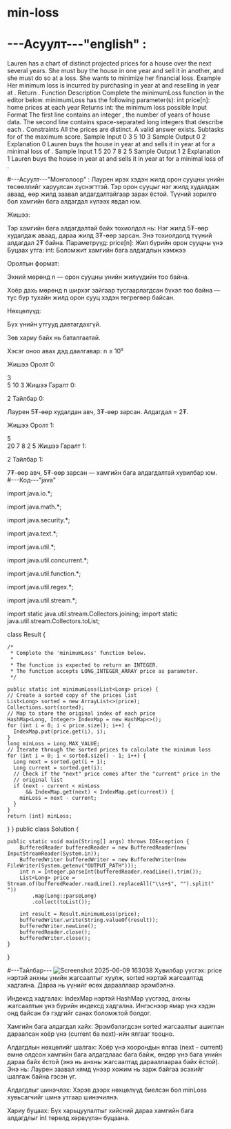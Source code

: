 # min-loss

# ---Асуулт---"english" :
Lauren has a chart of distinct projected prices for a house over the next several years. She must buy the house in one year and sell it in another, and she must do so at a loss. She wants to minimize her financial loss.
Example
Her minimum loss is incurred by purchasing in year  at  and reselling in year  at . Return .
Function Description
Complete the minimumLoss function in the editor below.
minimumLoss has the following parameter(s):
int price[n]: home prices at each year
Returns
int: the minimum loss possible
Input Format
The first line contains an integer , the number of years of house data.
The second line contains  space-separated long integers that describe each .
Constraints
All the prices are distinct.
A valid answer exists.
Subtasks
 for  of the maximum score.
Sample Input 0
3
5 10 3
Sample Output 0
2
Explanation 0
Lauren buys the house in year  at  and sells it in year  at  for a minimal loss of .
Sample Input 1
5
20 7 8 2 5
Sample Output 1
2
Explanation 1
Lauren buys the house in year  at  and sells it in year  at  for a minimal loss of .

#---Асуулт---"Монголоор" :
Лаурен ирэх хэдэн жилд орон сууцны үнийн төсөөллийг харуулсан хүснэгттэй. Тэр орон сууцыг нэг жилд худалдаж аваад, өөр жилд заавал алдагдалтайгаар зарах ёстой. Түүний зорилго бол хамгийн бага алдагдал хүлээх явдал юм.

Жишээ:

Тэр хамгийн бага алдагдалтай байх тохиолдол нь:
Нэг жилд 5₮-өөр худалдаж аваад, дараа жилд 3₮-өөр зарсан. Энэ тохиолдолд түүний алдагдал 2₮ байна.
Параметрүүд:
price[n]: Жил бүрийн орон сууцны үнэ
Буцаах утга:
int: Боломжит хамгийн бага алдагдлын хэмжээ

Оролтын формат:

Эхний мөрөнд n — орон сууцны үнийн жилүүдийн тоо байна.

Хоёр дахь мөрөнд n ширхэг зайгаар тусгаарлагдсан бүхэл тоо байна — тус бүр тухайн жилд орон сууц хэдэн төгрөгөөр байсан.

Нөхцөлүүд:

Бүх үнийн утгууд давтагдахгүй.

Зөв хариу байх нь баталгаатай.

Хэсэг оноо авах дэд даалгавар: n ≤ 10⁵

Жишээ Оролт 0:

3  
5 10 3
Жишээ Гаралт 0:

2
Тайлбар 0:

Лаурен 5₮-өөр худалдан авч, 3₮-өөр зарсан. Алдагдал = 2₮.

Жишээ Оролт 1:

5  
20 7 8 2 5
Жишээ Гаралт 1:

2
Тайлбар 1:

7₮-өөр авч, 5₮-өөр зарсан — хамгийн бага алдагдалтай хувилбар юм.
#---Код---"java"

import java.io.*;

import java.math.*; 

import java.security.*;

import java.text.*;

import java.util.*;

import java.util.concurrent.*;

import java.util.function.*;

import java.util.regex.*;

import java.util.stream.*;

import static java.util.stream.Collectors.joining;
import static java.util.stream.Collectors.toList;

class Result {

    /*
     * Complete the 'minimumLoss' function below.
     *
     * The function is expected to return an INTEGER.
     * The function accepts LONG_INTEGER_ARRAY price as parameter.
     */
     
    public static int minimumLoss(List<Long> price) {
    // Create a sorted copy of the prices list
    List<Long> sorted = new ArrayList<>(price);
    Collections.sort(sorted);
    // Map to store the original index of each price
    HashMap<Long, Integer> IndexMap = new HashMap<>();
    for (int i = 0; i < price.size(); i++) {
      IndexMap.put(price.get(i), i);
    }
    long minLoss = Long.MAX_VALUE;
    // Iterate through the sorted prices to calculate the minimum loss
    for (int i = 0; i < sorted.size() - 1; i++) {
      Long next = sorted.get(i + 1);
      Long current = sorted.get(i);
      // Check if the "next" price comes after the "current" price in the
      // original list
      if (next - current < minLoss
          && IndexMap.get(next) < IndexMap.get(current)) {
        minLoss = next - current;
      }
    }
    return (int) minLoss;
  }
}
public class Solution {

    public static void main(String[] args) throws IOException {
        BufferedReader bufferedReader = new BufferedReader(new InputStreamReader(System.in));
        BufferedWriter bufferedWriter = new BufferedWriter(new FileWriter(System.getenv("OUTPUT_PATH")));
        int n = Integer.parseInt(bufferedReader.readLine().trim());
        List<Long> price = Stream.of(bufferedReader.readLine().replaceAll("\\s+$", "").split(" "))
            .map(Long::parseLong)
            .collect(toList());
            
        int result = Result.minimumLoss(price);
        bufferedWriter.write(String.valueOf(result));
        bufferedWriter.newLine();
        bufferedReader.close();
        bufferedWriter.close();
    }
}

#---Тайлбар--- ![Screenshot 2025-06-09 163038](https://github.com/user-attachments/assets/d70a9111-75e8-4ad1-bbc9-79153a90e7e3)
Хувилбар үүсгэх:
price нэртэй анхны үнийн жагсаалтыг хуулж, sorted нэртэй жагсаалтад хадгална. Дараа нь үүнийг өсөх дарааллаар эрэмбэлнэ.

Индексд хадгалах:
IndexMap нэртэй HashMap үүсгээд, анхны жагсаалтын үнэ бүрийн индексд хадгална. Ингэснээр ямар үнэ хэдэн онд байсан бэ гэдгийг санах боломжтой болдог.

Хамгийн бага алдагдал хайх:
Эрэмбэлэгдсэн sorted жагсаалтыг ашиглан дараалсан хоёр үнэ (current ба next)-ийн ялгааг тооцно.

Алдагдлын нөхцөлийг шалгах:
Хоёр үнэ хоорондын ялгаа (next - current) өмнө олдсон хамгийн бага алдагдлаас бага байж, өндөр үнэ бага үнийн дараа байх ёстой (энэ нь анхны жагсаалтад дарааллаараа байх ёстой). Энэ нь: Лаурен заавал хямд үнээр хожим нь зарж байгаа эсэхийг шалгаж байна гэсэн үг.

Алдагдлыг шинэчлэх:
Хэрэв дээрх нөхцөлүүд биелсэн бол minLoss хувьсагчийг шинэ утгаар шинэчилнэ.

Хариу буцаах:
Бүх харьцуулалтыг хийсний дараа хамгийн бага алдагдлыг int төрөлд хөрвүүлэн буцаана.

